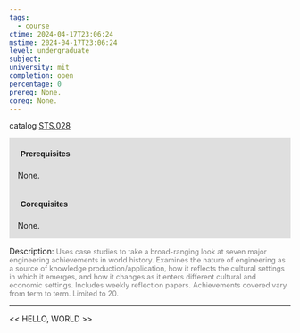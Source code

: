 ```yaml
---
tags:
  - course
ctime: 2024-04-17T23:06:24
mstime: 2024-04-17T23:06:24
level: undergraduate
subject: 
university: mit
completion: open
percentage: 0
prereq: None.
coreq: None.
---
```


catalog [STS.028](http://student.mit.edu/catalog/mSTSa.html#STS.028)

<span style="display: block; padding: 15px; background-color: rgb(100, 100, 100, 0.2);"><font id="m_prereq4187_0" style="display: block; font-family: Arial, sans-serif; font-weight: bold; padding: 5px">Prerequisites</font><br><span id="prereq4187_0">None.</span></span>
<span style="display: block; padding: 15px; background-color: rgb(100, 100, 100, 0.2);"><font id="m_coreq4187_0" style="display: block; font-family: Arial, sans-serif; font-weight: bold; padding: 5px">Corequisites</font><br><span id="coreq4187_0">None.</span></span>

<font style="">Description:</font>
<font style="color: grey; font-size: 0.8rem;">Uses case studies to take a broad-ranging look at seven major engineering achievements in world history. Examines the nature of engineering as a source of knowledge production/application, how it reflects the cultural settings in which it emerges, and how it changes as it enters different cultural and economic settings. Includes weekly reflection papers. Achievements covered vary from term to term. Limited to 20.</font>



---

<< HELLO, WORLD >>
